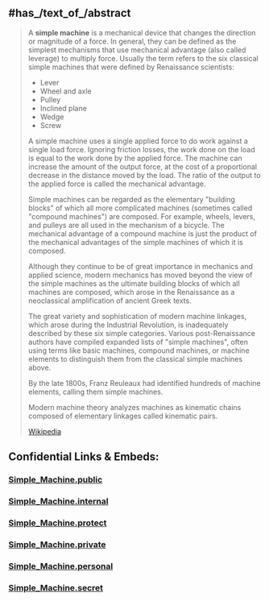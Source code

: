 

## #has_/text_of_/abstract 

> A **simple machine** is a mechanical device that changes the direction or magnitude of a force. 
> In general, they can be defined as the simplest mechanisms that use mechanical advantage 
> (also called leverage) to multiply force. 
> Usually the term refers to the six classical simple machines that were defined by Renaissance scientists:
> - Lever 
> - Wheel and axle 
> - Pulley 
> - Inclined plane
> - Wedge
> - Screw
>
> A simple machine uses a single applied force to do work against a single load force. 
> Ignoring friction losses, the work done on the load is equal to the work done by the applied force. 
> The machine can increase the amount of the output force, 
> at the cost of a proportional decrease in the distance moved by the load. 
> The ratio of the output to the applied force is called the mechanical advantage.
>
> Simple machines can be regarded as the elementary "building blocks" 
> of which all more complicated machines (sometimes called "compound machines") are composed. 
> For example, wheels, levers, and pulleys are all used in the mechanism of a bicycle. 
> The mechanical advantage of a compound machine is just 
> the product of the mechanical advantages of the simple machines of which it is composed.
>
> Although they continue to be of great importance in mechanics and applied science, 
> modern mechanics has moved beyond the view of the simple machines as the ultimate building blocks 
> of which all machines are composed, which arose in the Renaissance 
> as a neoclassical amplification of ancient Greek texts. 
> 
> The great variety and sophistication of modern machine linkages, 
> which arose during the Industrial Revolution, is inadequately described by these six simple categories. 
> Various post-Renaissance authors have compiled expanded lists of "simple machines", 
> often using terms like basic machines, compound machines, or machine elements 
> to distinguish them from the classical simple machines above. 
> 
> By the late 1800s, Franz Reuleaux had identified hundreds of machine elements, 
> calling them simple machines. 
> 
> Modern machine theory analyzes machines as kinematic chains 
> composed of elementary linkages called kinematic pairs.
>
> [Wikipedia](https://en.wikipedia.org/wiki/Simple%20machine) 





## Confidential Links & Embeds: 

### [Simple_Machine.public](/_public\Technology\Mechanical_Engineering/Simple_Machine.public.md) 

### [Simple_Machine.internal](/_internal\Technology\Mechanical_Engineering/Simple_Machine.internal.md) 

### [Simple_Machine.protect](/_protect\Technology\Mechanical_Engineering/Simple_Machine.protect.md) 

### [Simple_Machine.private](/_private\Technology\Mechanical_Engineering/Simple_Machine.private.md) 

### [Simple_Machine.personal](/_personal\Technology\Mechanical_Engineering/Simple_Machine.personal.md) 

### [Simple_Machine.secret](/_secret\Technology\Mechanical_Engineering/Simple_Machine.secret.md)

